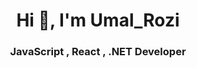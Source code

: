 
<h1 align="center">Hi 👋, I'm Umal_Rozi</h1>
<h3 align="center">JavaScript , React , .NET Developer</h3>








